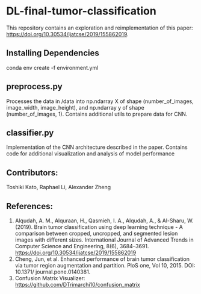 # DL-final-tumor-classification

This repository contains an exploration and reimplementation of this paper: https://doi.org/10.30534/ijatcse/2019/155862019.

## Installing Dependencies
conda env create -f environment.yml

## preprocess.py
Processes the data in /data into np.ndarray X of shape (number_of_images, image_width, image_height), and np.ndarray y of shape (number_of_images, 1).
Contains additional utils to prepare data for CNN.

## classifier.py
Implementation of the CNN architecture described in the paper. Contains code for additional visualization and analysis of model performance

## Contributors: 
Toshiki Kato, Raphael Li, Alexander Zheng

## References:
1. Alqudah, A. M., Alquraan, H., Qasmieh, I. A., Alqudah, A., & Al-Sharu, W. (2019). Brain tumor classification using deep learning technique - A comparison between cropped, uncropped, and segmented lesion images with different sizes. International Journal of Advanced Trends in Computer Science and Engineering, 8(6), 3684–3691. https://doi.org/10.30534/ijatcse/2019/155862019 
2. Cheng, Jun, et al. Enhanced performance of brain tumor classification via tumor region augmentation and partition. PloS one, Vol 10, 2015. DOI: 10.1371/ journal.pone.0140381. 
3. Confusion Matrix Visualizer: https://github.com/DTrimarchi10/confusion_matrix
